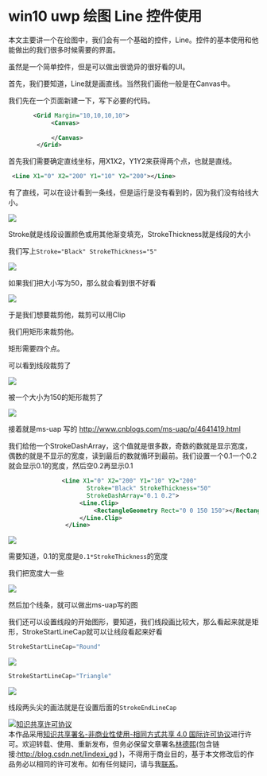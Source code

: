 # win10 uwp 绘图  Line 控件使用

本文主要讲一个在绘图中，我们会有一个基础的控件，Line。控件的基本使用和他能做出的我们很多时候需要的界面。

<!--more-->

虽然是一个简单控件，但是可以做出很诡异的很好看的UI。

首先，我们要知道，Line就是画直线。当然我们画他一般是在Canvas中。

我们先在一个页面新建一下，写下必要的代码。

```xml
       <Grid Margin="10,10,10,10">
            <Canvas>
                
            </Canvas>
        </Grid>

```

首先我们需要确定直线坐标，用X1X2，Y1Y2来获得两个点，也就是直线。


```xml
 <Line X1="0" X2="200" Y1="10" Y2="200"></Line>

```

有了直线，可以在设计看到一条线，但是运行是没有看到的，因为我们没有给线大小。

![](http://7xqpl8.com1.z0.glb.clouddn.com/3d1cee81-4688-4db3-80d6-14ea8c9ce64c20161125145232.jpg)

Stroke就是线段设置颜色或用其他渐变填充，StrokeThickness就是线段的大小

我们写上`Stroke="Black" StrokeThickness="5"`

![](http://7xqpl8.com1.z0.glb.clouddn.com/a6d555d5-766d-4ca9-83d6-51270fdaac952016112515218.jpg)

如果我们把大小写为50，那么就会看到很不好看

![](http://7xqpl8.com1.z0.glb.clouddn.com/a6d555d5-766d-4ca9-83d6-51270fdaac952016112515413.jpg)

于是我们想要裁剪他，裁剪可以用Clip

我们用矩形来裁剪他。

矩形需要四个点。

可以看到线段裁剪了

![](http://7xqpl8.com1.z0.glb.clouddn.com/a6d555d5-766d-4ca9-83d6-51270fdaac952016112515727.jpg)

被一个大小为150的矩形裁剪了

![](http://7xqpl8.com1.z0.glb.clouddn.com/a6d555d5-766d-4ca9-83d6-51270fdaac952016112515828.jpg)

接着就是ms-uap 写的 http://www.cnblogs.com/ms-uap/p/4641419.html

我们给他一个StrokeDashArray，这个值就是很多数，奇数的数就是显示宽度，偶数的就是不显示的宽度，读到最后的数就循环到最前。我们设置一个0.1一个0.2就会显示0.1的宽度，然后空0.2再显示0.1

```xml
               <Line X1="0" X2="200" Y1="10" Y2="200"
                      Stroke="Black" StrokeThickness="50"
                      StrokeDashArray="0.1 0.2">
                    <Line.Clip>
                        <RectangleGeometry Rect="0 0 150 150"></RectangleGeometry>
                    </Line.Clip>
                </Line>
```

![](http://7xqpl8.com1.z0.glb.clouddn.com/a6d555d5-766d-4ca9-83d6-51270fdaac9520161125151239.jpg)

需要知道，0.1的宽度是`0.1*StrokeThickness`的宽度

我们把宽度大一些

![](http://7xqpl8.com1.z0.glb.clouddn.com/a6d555d5-766d-4ca9-83d6-51270fdaac9520161125151552.jpg)

然后加个线条，就可以做出ms-uap写的图

我们还可以设置线段的开始图形，要知道，我们线段画比较大，那么看起来就是矩形，StrokeStartLineCap就可以让线段看起来好看

```csharp
StrokeStartLineCap="Round"
```

![](http://7xqpl8.com1.z0.glb.clouddn.com/a6d555d5-766d-4ca9-83d6-51270fdaac9520161125151939.jpg)

```csharp
StrokeStartLineCap="Triangle"
```

![](http://7xqpl8.com1.z0.glb.clouddn.com/a6d555d5-766d-4ca9-83d6-51270fdaac952016112515214.jpg)

线段两头尖的画法就是在设置后面的`StrokeEndLineCap`

 <a rel="license" href="http://creativecommons.org/licenses/by-nc-sa/4.0/"><img alt="知识共享许可协议" style="border-width:0" src="https://i.creativecommons.org/l/by-nc-sa/4.0/88x31.png" /></a><br />本作品采用<a rel="license" href="http://creativecommons.org/licenses/by-nc-sa/4.0/">知识共享署名-非商业性使用-相同方式共享 4.0 国际许可协议</a>进行许可。欢迎转载、使用、重新发布，但务必保留文章署名[林德熙](http://blog.csdn.net/lindexi_gd)(包含链接:http://blog.csdn.net/lindexi_gd )，不得用于商业目的，基于本文修改后的作品务必以相同的许可发布。如有任何疑问，请与我[联系](mailto:lindexi_gd@163.com)。







